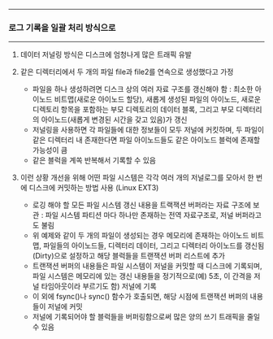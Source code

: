 -----
### 로그 기록을 일괄 처리 방식으로
-----
1. 데이터 저널링 방식은 디스크에 엄청나게 많은 트래픽 유발
2. 같은 디렉터리에서 두 개의 파일 file과 file2를 연속으로 생성했다고 가정
   - 파일을 하나 생성하려면 디스크 상의 여러 자료 구조를 갱신해야 함 : 최소한 아이노드 비트맵(새로운 아이노드 할당), 새롭게 생성된 파일의 아이노드, 새로운 디렉토리 항목을 포함하는 부모 디렉토리의 데이터 블록, 그리고 부모 디렉터리의 아이노드(새롭게 변경된 시간을 갖고 있음)가 갱신
   - 저널링을 사용하면 각 파일들에 대한 정보들이 모두 저널에 커킷하며, 두 파일이 같은 디렉터리 내 존재한다면 파일 아이노드들도 같은 아이노드 블럭에 존재할 가능성이 큼
   - 같은 블럭을 계쏙 반복해서 기록할 수 있음

3. 이런 상황 개선을 위해 어떤 파일 시스템은 각각 여러 개의 저널로그를 모아서 한 번에 디스크에 커밋하는 방법 사용 (Linux EXT3)
   - 로깅 해야 할 모든 파일 시스템 갱신 내용을 트랙잭션 버퍼라는 자료 구조에 보관 : 파일 시스템 파티션 마다 하나만 존재하는 전역 자료구조로, 저널 버퍼라고도 불림
   - 위 예제와 같이 두 개의 파일이 생성되는 경우 메모리에 존재하는 아이노드 비트맵, 파일들의 아이노드들, 디렉터리 데이터, 그리고 디렉터리 아이노드를 갱신됨(Dirty)으로 설정하고 해당 블럭들을 트랜잭션 버퍼 리스트에 추가
   - 트랜잭션 버퍼의 내용들은 파일 시스템이 저널을 커밋할 때 디스크에 기록되며, 파일 시스템은 메모리에 있는 갱신 내용들을 정기적으로(예) 5초, 이 간격을 저널 타임아웃이라 부르기도 함) 저널에 기록
   - 이 외에 fsync()나 sync() 함수가 호출되면, 해당 시점에 트랜잭션 버퍼의 내용들이 저널에 커밋
   - 저널에 기록되어야 할 블럭들을 버퍼링함으로써 많은 양의 쓰기 트래픽을 줄일 수 있음

